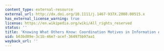 ```yaml
---
content_type: external-resource
external_url: http://dx.doi.org/10.1111/j.1467-937X.2008.00515.x
has_external_license_warning: true
license: https://en.wikipedia.org/wiki/All_rights_reserved
status: ''
title: 'Knowing What Others Know: Coordination Motives in Information Acquisition'
uid: b63bd09e-3c1b-46e7-acef-364975b97aa1
wayback_url: ''
---
```

